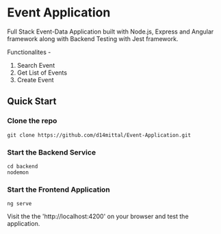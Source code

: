 # Event Application

Full Stack Event-Data Application built with Node.js, Express and Angular framework along with Backend Testing with Jest framework.

Functionalites - 
1. Search Event
2. Get List of Events
3. Create Event

## Quick Start

### Clone the repo
```
git clone https://github.com/d14mittal/Event-Application.git
```

### Start the Backend Service
```shell script
cd backend
nodemon
```

### Start the Frontend Application 
```shell script
ng serve
```

Visit the the 'http://localhost:4200' on your browser and test the application.